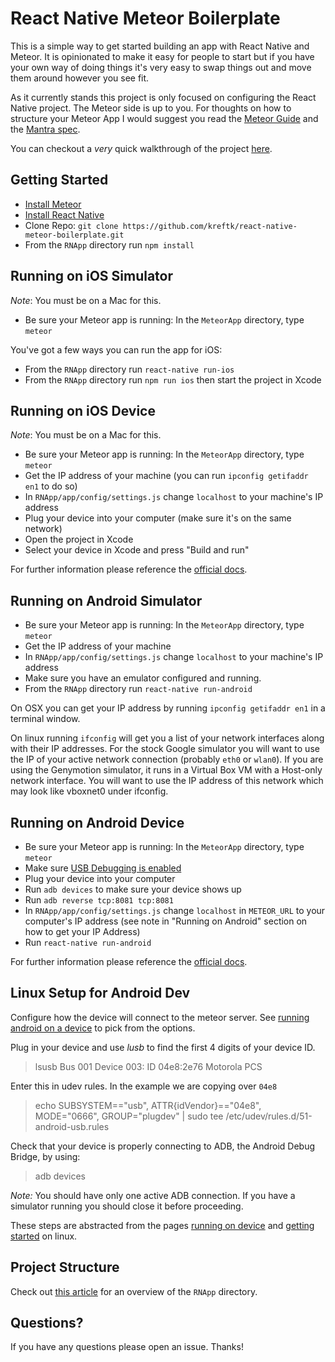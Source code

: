 # React Native Meteor Boilerplate

This is a simple way to get started building an app with React Native and Meteor. It is opinionated to make it easy for people to start but if you have your own way of doing things it's very easy to swap things out and move them around however you see fit.

As it currently stands this project is only focused on configuring the React Native project. The Meteor side is up to you. For thoughts on how to structure your Meteor App I would suggest you read the [Meteor Guide](http://guide.meteor.com/) and the [Mantra spec](http://mantrajs.com/).

You can checkout a _very_ quick walkthrough of the project [here](https://www.youtube.com/watch?v=vM4axvopnJc).

## Getting Started

- [Install Meteor](https://www.meteor.com/install)
- [Install React Native](https://facebook.github.io/react-native/docs/getting-started.html#content)
- Clone Repo: `git clone https://github.com/kreftk/react-native-meteor-boilerplate.git`
- From the `RNApp` directory run `npm install`

## Running on iOS Simulator

_Note_: You must be on a Mac for this.

- Be sure your Meteor app is running: In the ```MeteorApp``` directory, type ```meteor```

You've got a few ways you can run the app for iOS:

- From the `RNApp` directory run `react-native run-ios`
- From the `RNApp` directory run `npm run ios` then start the project in Xcode

## Running on iOS Device

_Note_: You must be on a Mac for this.

- Be sure your Meteor app is running: In the ```MeteorApp``` directory, type ```meteor```
- Get the IP address of your machine (you can run `ipconfig getifaddr en1` to do so)
- In `RNApp/app/config/settings.js` change `localhost` to your machine's IP address
- Plug your device into your computer (make sure it's on the same network)
- Open the project in Xcode
- Select your device in Xcode and press "Build and run"

For further information please reference the [official docs](https://facebook.github.io/react-native/docs/running-on-device-ios.html#content).

## Running on Android Simulator

- Be sure your Meteor app is running: In the ```MeteorApp``` directory, type ```meteor```
- Get the IP address of your machine
- In `RNApp/app/config/settings.js` change `localhost` to your machine's IP address
- Make sure you have an emulator configured and running.
- From the `RNApp` directory run `react-native run-android`

On OSX you can get your IP address by running `ipconfig getifaddr en1` in a terminal window.

On linux running `ifconfig` will get you a list of your network interfaces along with their IP addresses. For the stock Google simulator you will want to use the IP of your active network connection (probably `eth0` or `wlan0`). If you are using the Genymotion simulator, it runs in a Virtual Box VM with a Host-only network interface. You will want to use the IP address of this network which may look like vboxnet0 under ifconfig.

## Running on Android Device

- Be sure your Meteor app is running: In the ```MeteorApp``` directory, type ```meteor```
- Make sure [USB Debugging is enabled](https://facebook.github.io/react-native/docs/running-on-device-android.html#prerequisite-usb-debugging)
- Plug your device into your computer
- Run `adb devices` to make sure your device shows up
- Run `adb reverse tcp:8081 tcp:8081`
- In `RNApp/app/config/settings.js` change `localhost` in `METEOR_URL` to your computer's IP address (see note in "Running on Android" section on how to get your IP Address)
- Run `react-native run-android`

For further information please reference the [official docs](https://facebook.github.io/react-native/docs/running-on-device-android.html#content).

## Linux Setup for Android Dev

Configure how the device will connect to the meteor server. See [running android on a device](https://facebook.github.io/react-native/docs/running-on-device-android.html) to pick from the options.

Plug in your device and use _lusb_ to find the first 4 digits of  your device ID.
> lsusb
Bus 001 Device 003: ID 04e8:2e76 Motorola PCS

Enter this in udev rules. In the example we are copying over `04e8`
> echo SUBSYSTEM=="usb", ATTR{idVendor}=="04e8", MODE="0666", GROUP="plugdev" | sudo tee /etc/udev/rules.d/51-android-usb.rules

Check that your device is properly connecting to ADB, the Android Debug Bridge, by using:
> adb devices

_Note:_ You should have only one active ADB connection. If you have a simulator running you should close it before proceeding.

These steps are abstracted from the pages [running on device](https://facebook.github.io/react-native/docs/running-on-device-android.html) and [getting started](https://facebook.github.io/react-native/docs/getting-started-linux.html#setting-up-an-android-device) on linux.

## Project Structure

Check out [this article](https://medium.com/@spencer_carli/organizing-a-react-native-project-9514dfadaa0#.361gf1awu) for an overview of the `RNApp` directory.

## Questions?

If you have any questions please open an issue. Thanks!
